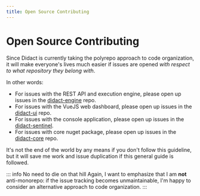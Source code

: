 ```yaml
---
title: Open Source Contributing
---
```


# Open Source Contributing

Since Didact is currently taking the polyrepo approach to code organization, it will make everyone's lives much easier if issues are opened *with respect to what repository they belong with*.

In other words:

- For issues with the REST API and execution engine, please open up issues in the [didact-engine](https://github.com/DidactHQ/didact-engine) repo.
- For issues with the VueJS web dashboard, please open up issues in the [didact-ui](https://github.com/DidactHQ/didact-ui) repo.
- For issues with the console application, please open up issues in the [didact-sentinel](https://github.com/DidactHQ/didact-sentinel).
- For issues with core nuget package, please open up issues in the [didact-core](https://github.com/DidactHQ/didact-core) repo.

It's not the end of the world by any means if you don't follow this guideline, but it will save me work and issue duplication if this general guide is followed.

::: info No need to die on that hill
Again, I want to emphasize that I am **not** anti-monorepo: if the issue tracking becomes unmaintainable, I'm happy to consider an alternative approach to code organization.
:::